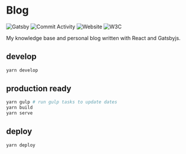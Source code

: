 # Blog

![Gatsby](https://img.shields.io/badge/gatsbyjs-5-blueviolet)
![Commit Activity](https://img.shields.io/github/commit-activity/m/mikolasan/mikolasan.github.io)
![Website](https://img.shields.io/website?url=https%3A%2F%2Fneupokoev.xyz)
![W3C](https://img.shields.io/w3c-validation/html?targetUrl=https%3A%2F%2Fneupokoev.xyz)

My knowledge base and personal blog written with React and Gatsbyjs.

## develop

```sh
yarn develop
```

## production ready

```sh 
yarn gulp # run gulp tasks to update dates
yarn build
yarn serve
```

## deploy

```sh
yarn deploy
```
